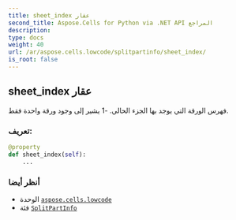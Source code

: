 ```yaml
---
title: sheet_index عقار
second_title: Aspose.Cells for Python via .NET API المراجع
description:
type: docs
weight: 40
url: /ar/aspose.cells.lowcode/splitpartinfo/sheet_index/
is_root: false
---
```

##  sheet_index عقار

فهرس الورقة التي يوجد بها الجزء الحالي. -1 يشير إلى وجود ورقة واحدة فقط.
###  تعريف:
```python
@property
def sheet_index(self):
    ...
```

###  أنظر أيضا
* الوحدة [`aspose.cells.lowcode`](../../)
* فئة [`SplitPartInfo`](/cells/python-net/ar/aspose.cells.lowcode/splitpartinfo)
